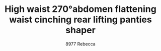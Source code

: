 ---
layout: product
title: High waist 270°abdomen flattening waist cinching rear lifting panties shaper
subtitle: 8977 Rebecca
price: '38.00'
feature_image: 
  - /shaping-lingerie/8977-front.png
  - /shaping-lingerie/8977-back-side.png
categories: 
  - Tummy & Waist
  - Rear & Hips
  - Thighs & Legs
  - Panties
---